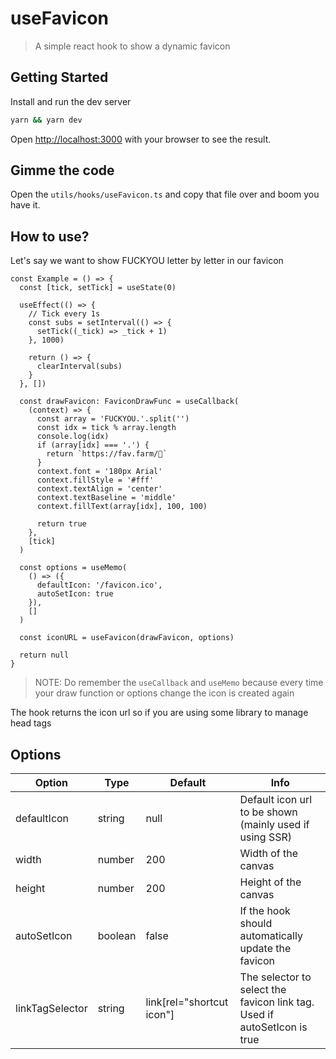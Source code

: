 # useFavicon

> A simple react hook to show a dynamic favicon

## Getting Started

Install and run the dev server

```bash
yarn && yarn dev
```

Open [http://localhost:3000](http://localhost:3000) with your browser to see the result.

## Gimme the code

Open the `utils/hooks/useFavicon.ts` and copy that file over and boom you have it.

## How to use?

Let's say we want to show FUCKYOU letter by letter in our favicon

```tsx
const Example = () => {
  const [tick, setTick] = useState(0)

  useEffect(() => {
    // Tick every 1s
    const subs = setInterval(() => {
      setTick((_tick) => _tick + 1)
    }, 1000)

    return () => {
      clearInterval(subs)
    }
  }, [])

  const drawFavicon: FaviconDrawFunc = useCallback(
    (context) => {
      const array = 'FUCKYOU.'.split('')
      const idx = tick % array.length
      console.log(idx)
      if (array[idx] === '.') {
        return `https://fav.farm/🌚`
      }
      context.font = '180px Arial'
      context.fillStyle = '#fff'
      context.textAlign = 'center'
      context.textBaseline = 'middle'
      context.fillText(array[idx], 100, 100)

      return true
    },
    [tick]
  )

  const options = useMemo(
    () => ({
      defaultIcon: '/favicon.ico',
      autoSetIcon: true
    }),
    []
  )

  const iconURL = useFavicon(drawFavicon, options)

  return null
}
```

> NOTE: Do remember the `useCallback` and `useMemo` because every time your draw function or options change the icon is created again

The hook returns the icon url so if you are using some library to manage head tags

## Options

| Option          | Type    | Default                   | Info                                                                     |
| --------------- | ------- | ------------------------- | ------------------------------------------------------------------------ |
| defaultIcon     | string  | null                      | Default icon url to be shown (mainly used if using SSR)                  |
| width           | number  | 200                       | Width of the canvas                                                      |
| height          | number  | 200                       | Height of the canvas                                                     |
| autoSetIcon     | boolean | false                     | If the hook should automatically update the favicon                      |
| linkTagSelector | string  | link[rel="shortcut icon"] | The selector to select the favicon link tag. Used if autoSetIcon is true |
